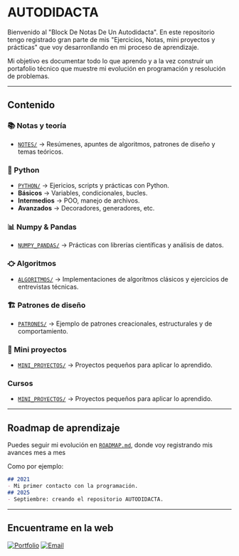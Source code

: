 # AUTODIDACTA

Bienvenido al "Block De Notas De Un Autodidacta".
En este repositorio tengo registrado gran parte de mis "Ejercicios, Notas, mini proyectos y prácticas" que voy desarronllando en mi proceso de aprendizaje.

Mi objetivo es documentar todo lo que aprendo y a la vez construir un portafolio técnico que muestre mi evolución en programación y resolución de problemas.

---

## Contenido

### 📚 Notas y teoría
- [`NOTES/`](.NOTES/) -> Resúmenes, apuntes de algoritmos, patrones de diseño y temas teóricos.

### 🚬 Python
- [`PYTHON/`](.PYTHON/) -> Ejericios, scripts y prácticas con Python.
- **Básicos** -> Variables, condicionales, bucles.
- **Intermedios** -> POO, manejo de archivos.
- **Avanzados** -> Decoradores, generadores, etc.

### 📊 Numpy & Pandas
- [`NUMPY_PANDAS/`](.NUMPY_PANDAS/) -> Prácticas con librerías científicas y análisis de datos.

### ⛮ Algoritmos
- [`ALGORITMOS/`](.ALGORITMOS/) -> Implementaciones de algorítmos clásicos y ejercicios de entrevistas técnicas.

### 🏗 Patrones de diseño
- [`PATRONES/`](.PATRONES/) -> Ejemplo de patrones creacionales, estructurales y de comportamiento.

### 🚀 Mini proyectos
- [`MINI_PROYECTOS/`](.MINI_PROYECTOS/) -> Proyectos pequeños para aplicar lo aprendido.

###  Cursos
- [`MINI_PROYECTOS/`](.MINI_PROYECTOS/) -> Proyectos pequeños para aplicar lo aprendido.

---

## Roadmap de aprendizaje
Puedes seguir mi evolución en [`ROADMAP.md`](.ROADMAP.md), donde voy registrando mis avances mes a mes

Como por ejemplo:
```markdown
## 2021
- Mi primer contacto con la programación.
## 2025
- Septiembre: creando el repositorio AUTODIDACTA.

```

---

## Encuentrame en la web

[![Portfolio](https://img.shields.io/badge/Portfolio-000?style=for-the-badge&logo=firefox&logoColor=white)](https://xenon0001.github.io/portfolio)
[![Email](https://img.shields.io/badge/Email-D14836?style=for-the-badge&logo=gnail&logoColor=white)](mailto:xenonpy465@gmail.com)
